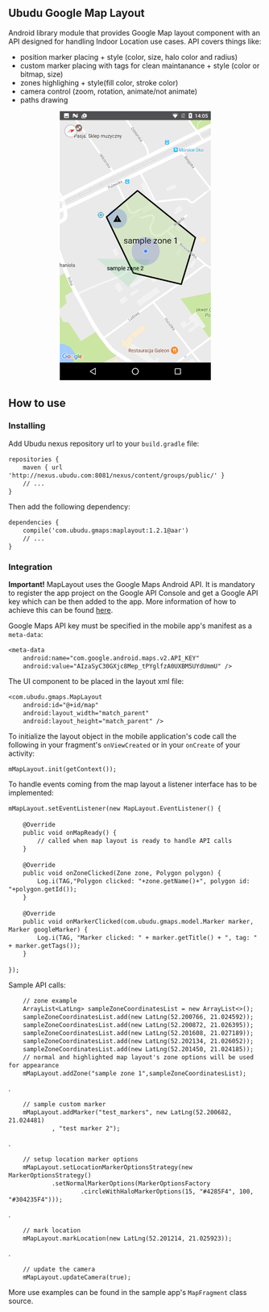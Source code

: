 ## Ubudu Google Map Layout

Android library module that provides Google Map layout component with an API designed for handling Indoor Location use cases. API covers things like:

- position marker placing + style (color, size, halo color and radius)
- custom marker placing with tags for clean maintanance + style (color or bitmap, size)
- zones highlighing + style(fill color, stroke color)
- camera control (zoom, rotation, animate/not animate)
- paths drawing

<p align="center"><img src="screenshot.png" width="300px"></p>

## How to use

### Installing

Add Ubudu nexus repository url to your `build.gradle` file:

	repositories {
		maven { url 'http://nexus.ubudu.com:8081/nexus/content/groups/public/' }
		// ...
	}
    
Then add the following dependency:

    dependencies {
        compile('com.ubudu.gmaps:maplayout:1.2.1@aar')
        // ...
    }

### Integration

**Important!** MapLayout uses the Google Maps Android API. It is mandatory to register the app project on the Google API Console and get a Google API key which can be then added to the app. More information of how to achieve this can be found [here](https://developers.google.com/maps/documentation/android-api/signup).

Google Maps API key must be specified in the mobile app's manifest as a `meta-data`:

	<meta-data
		android:name="com.google.android.maps.v2.API_KEY"
		android:value="AIzaSyC30GXjc8Mep_tPYglfzA0UXBM5UYdUmmU" />

The UI component to be placed in the layout xml file:

	<com.ubudu.gmaps.MapLayout
        android:id="@+id/map"
        android:layout_width="match_parent"
        android:layout_height="match_parent" />
   
To initialize the layout object in the mobile application's code call the following in your fragment's `onViewCreated` or in your `onCreate` of your activity:

	mMapLayout.init(getContext());

To handle events coming from the map layout a listener interface has to be implemented:

	mMapLayout.setEventListener(new MapLayout.EventListener() {
	
		@Override
		public void onMapReady() {
			// called when map layout is ready to handle API calls
		}
		
		@Override
		public void onZoneClicked(Zone zone, Polygon polygon) {
			Log.i(TAG,"Polygon clicked: "+zone.getName()+", polygon id: "+polygon.getId());
		}
		
		@Override
		public void onMarkerClicked(com.ubudu.gmaps.model.Marker marker, Marker googleMarker) {
			Log.i(TAG, "Marker clicked: " + marker.getTitle() + ", tag: " + marker.getTags());
		}
		
	});
        
Sample API calls:

        // zone example
        ArrayList<LatLng> sampleZoneCoordinatesList = new ArrayList<>();
        sampleZoneCoordinatesList.add(new LatLng(52.200766, 21.024592));
        sampleZoneCoordinatesList.add(new LatLng(52.200872, 21.026395));
        sampleZoneCoordinatesList.add(new LatLng(52.201608, 21.027189));
        sampleZoneCoordinatesList.add(new LatLng(52.202134, 21.026052));
        sampleZoneCoordinatesList.add(new LatLng(52.201450, 21.024185));
        // normal and highlighted map layout's zone options will be used for appearance
        mMapLayout.addZone("sample zone 1",sampleZoneCoordinatesList);

.

        // sample custom marker
        mMapLayout.addMarker("test_markers", new LatLng(52.200682, 21.024481)
                , "test marker 2");

.

        // setup location marker options
        mMapLayout.setLocationMarkerOptionsStrategy(new MarkerOptionsStrategy()
                .setNormalMarkerOptions(MarkerOptionsFactory
                        .circleWithHaloMarkerOptions(15, "#4285F4", 100, "#304235F4")));

.

        // mark location
        mMapLayout.markLocation(new LatLng(52.201214, 21.025923));

.

        // update the camera
        mMapLayout.updateCamera(true);
        
More use examples can be found in the sample app's `MapFragment` class source.